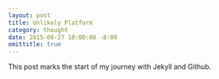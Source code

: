 ```yaml
---
layout: post
title: Unlikely Platform
category: thought
date: 2015-08-27 10:00:00 -8:00
omittitle: true
---
```


This post marks the start of my journey with Jekyll and Github.
